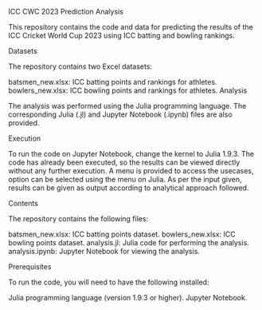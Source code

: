 ICC CWC 2023 Prediction Analysis

This repository contains the code and data for predicting the results of the ICC Cricket World Cup 2023 using ICC batting and bowling rankings.

Datasets

The repository contains two Excel datasets:

batsmen_new.xlsx: ICC batting points and rankings for athletes. bowlers_new.xlsx: ICC bowling points and rankings for athletes. Analysis

The analysis was performed using the Julia programming language. The corresponding Julia (.jl) and Jupyter Notebook (.ipynb) files are also provided.

Execution

To run the code on Jupyter Notebook, change the kernel to Julia 1.9.3. The code has already been executed, so the results can be viewed directly without any further execution. A menu is provided to access the usecases, option can be selected using the menu on Julia. As per the input given, results can be given as output according to 
analytical approach followed. 

Contents

The repository contains the following files:

batsmen_new.xlsx: ICC batting points dataset. bowlers_new.xlsx: ICC bowling points dataset. analysis.jl: Julia code for performing the analysis. analysis.ipynb: Jupyter Notebook for viewing the analysis.

Prerequisites

To run the code, you will need to have the following installed:

Julia programming language (version 1.9.3 or higher). Jupyter Notebook.

